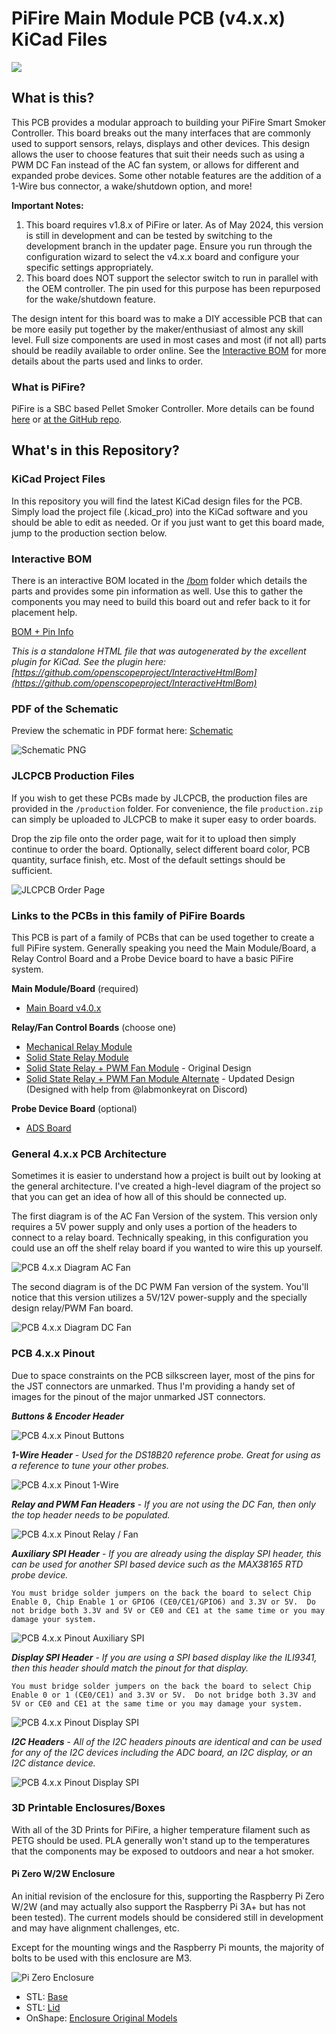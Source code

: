 # PiFire Main Module PCB (v4.x.x) KiCad Files

![](/img/board.jpg)

## What is this? 

This PCB provides a modular approach to building your PiFire Smart Smoker Controller.  This board breaks out the many interfaces that are commonly used to support sensors, relays, displays and other devices.  This design allows the user to choose features that suit their needs such as using a PWM DC Fan instead of the AC fan system, or allows for different and expanded probe devices.  Some other notable features are the addition of a 1-Wire bus connector, a wake/shutdown option, and more!  

__Important Notes:__  
1. This board requires v1.8.x of PiFire or later.  As of May 2024, this version is still in development and can be tested by switching to the development branch in the updater page.  Ensure you run through the configuration wizard to select the v4.x.x board and configure your specific settings appropriately. 
1. This board does NOT support the selector switch to run in parallel with the OEM controller.  The pin used for this purpose has been repurposed for the wake/shutdown feature. 

The design intent for this board was to make a DIY accessible PCB that can be more easily put together by the maker/enthusiast of almost any skill level.  Full size components are used in most cases and most (if not all) parts should be readily available to order online.  See the [Interactive BOM](#interactive-bom) for more details about the parts used and links to order.

### What is PiFire? 

PiFire is a SBC based Pellet Smoker Controller.  More details can be found [here](https://nebhead.github.io/PiFire) or [at the GitHub repo](https://github.com/nebhead/pifire). 

## What's in this Repository?

### KiCad Project Files 
In this repository you will find the latest KiCad design files for the  PCB.  Simply load the project file (.kicad_pro) into the KiCad software and you should be able to edit as needed.  Or if you just want to get this board made, jump to the production section below.

### Interactive BOM

There is an interactive BOM located in the [/bom](bom/) folder which details the parts and provides some pin information as well.  Use this to gather the components you may need to build this board out and refer back to it for placement help.    

[BOM + Pin Info](https://nebhead.github.io/pifire-main-module-nopwr)

_This is a standalone HTML file that was autogenerated by the excellent plugin for KiCad. See the plugin here: [https://github.com/openscopeproject/InteractiveHtmlBom](https://github.com/openscopeproject/InteractiveHtmlBom)_

### PDF of the Schematic

Preview the schematic in PDF format here: [Schematic](schematic.pdf)

![Schematic PNG](/img/schematic.png)

### JLCPCB Production Files

If you wish to get these PCBs made by JLCPCB, the production files are provided in the `/production` folder.  For convenience, the file `production.zip` can simply be uploaded to JLCPCB to make it super easy to order boards.

Drop the zip file onto the order page, wait for it to upload then simply continue to order the board.  Optionally, select different board color, PCB quantity, surface finish, etc.  Most of the default settings should be sufficient. 

![JLCPCB Order Page](/img/jlcpcb.png)

### Links to the PCBs in this family of PiFire Boards

This PCB is part of a family of PCBs that can be used together to create  a full PiFire system.  Generally speaking you need the Main Module/Board, a Relay Control Board and a Probe Device board to have a basic PiFire system.  

**Main Module/Board** (required)
* [Main Board v4.0.x](https://github.com/nebhead/pifire-main-module-nopwr)

**Relay/Fan Control Boards** (choose one)
* [Mechanical Relay Module](https://github.com/nebhead/pifire-relay-module)
* [Solid State Relay Module](https://github.com/nebhead/pifire-relay-module-SSR)
* [Solid State Relay + PWM Fan Module](https://github.com/nebhead/pifire-relay-pwm-module-ssr) - Original Design
* [Solid State Relay + PWM Fan Module Alternate](https://github.com/nebhead/pifire-relay-pwm-module-ssr-alt) - Updated Design (Designed with help from @labmonkeyrat on Discord)

**Probe Device Board** (optional)
* [ADS Board](https://github.com/nebhead/pifire-ads-board) 

### General 4.x.x PCB Architecture

Sometimes it is easier to understand how a project is built out by looking at the general architecture.  I've created a high-level diagram of the project so that you can get an idea of how all of this should be connected up. 

The first diagram is of the AC Fan Version of the system.  This version only requires a 5V power supply and only uses a portion of the headers to connect to a relay board.  Technically speaking, in this configuration you could use an off the shelf relay board if you wanted to wire this up yourself.

![PCB 4.x.x Diagram AC Fan](/img/PiFire-PCB-v4-Diagram.jpg)

The second diagram is of the DC PWM Fan version of the system.  You'll notice that this version utilizes a 5V/12V power-supply and the specially design relay/PWM Fan board.  

![PCB 4.x.x Diagram DC Fan](/img/PiFire-PCB-v4-Diagram-PWM.jpg)

### PCB 4.x.x Pinout

Due to space constraints on the PCB silkscreen layer, most of the pins for the JST connectors are unmarked.  Thus I'm providing a handy set of images for the pinout of the major unmarked JST connectors. 

___Buttons & Encoder Header___

![PCB 4.x.x Pinout Buttons](/img/PiFire-PCB-v4-Pinout-Buttons.jpg)

___1-Wire Header___ - _Used for the DS18B20 reference probe.  Great for using as a reference to tune your other probes._

![PCB 4.x.x Pinout 1-Wire](/img/PiFire-PCB-v4-Pinout-1Wire.jpg)

___Relay and PWM Fan Headers___ - _If you are not using the DC Fan, then only the top header needs to be populated._

![PCB 4.x.x Pinout Relay / Fan](/img/PiFire-PCB-v4-Pinout-Relay-Fan.jpg)

___Auxiliary SPI Header___ - _If you are already using the display SPI header, this can be used for another SPI based device such as the MAX38165 RTD probe device._

```note
You must bridge solder jumpers on the back the board to select Chip Enable 0, Chip Enable 1 or GPIO6 (CE0/CE1/GPIO6) and 3.3V or 5V.  Do not bridge both 3.3V and 5V or CE0 and CE1 at the same time or you may damage your system.
```

![PCB 4.x.x Pinout Auxiliary SPI](/img/PiFire-PCB-v4-Pinout-SPI-AUX.jpg)

___Display SPI Header___ - _If you are using a SPI based display like the ILI9341, then this header should match the pinout for that display._

```note
You must bridge solder jumpers on the back the board to select Chip Enable 0 or 1 (CE0/CE1) and 3.3V or 5V.  Do not bridge both 3.3V and 5V or CE0 and CE1 at the same time or you may damage your system.
```

![PCB 4.x.x Pinout Display SPI](/img/PiFire-PCB-v4-Pinout-SPI-Display.jpg)

___I2C Headers___ - _All of the I2C headers pinouts are identical and can be used for any of the I2C devices including the ADC board, an I2C display, or an I2C distance device._

![PCB 4.x.x Pinout Display SPI](/img/PiFire-PCB-v4-Pinout-I2C.png)

### 3D Printable Enclosures/Boxes 

With all of the 3D Prints for PiFire, a higher temperature filament such as PETG should be used.  PLA generally won't stand up to the temperatures that the components may be exposed to outdoors and near a hot smoker.  

#### Pi Zero W/2W Enclosure

An initial revision of the enclosure for this, supporting the Raspberry Pi Zero W/2W (and may actually also support the Raspberry Pi 3A+ but has not been tested).  The current models should be considered still in development and may have alignment challenges, etc. 

Except for the mounting wings and the Raspberry Pi mounts, the majority of bolts to be used with this enclosure are M3. 

![Pi Zero Enclosure](/img/PiFire-PCB-v4-PiZero-Enclosure.png)

* STL: [Base](/printables/PiFire-v4-PiZero-Base.stl)
* STL: [Lid](/printables/PiFire-v4-PiZero-Lid.stl)
* OnShape: [Enclosure Original Models](https://cad.onshape.com/documents/3596921e7143afe3464ba577/w/28c0bdfc90c946dc2a56d7d1/e/2ad9de1bc228faf5a8cd0384?renderMode=0&uiState=66e0db844db84570fca6f1d5)

